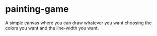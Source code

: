 # painting-game
A simple canvas where you can draw whatever you want choosing the colors you want and the line-width you want.
